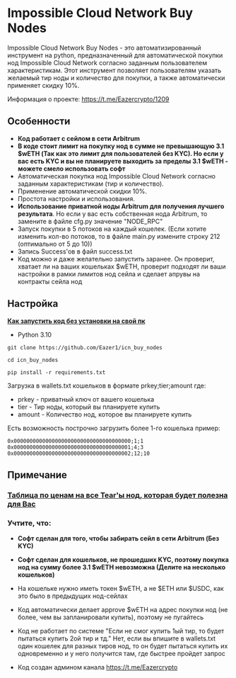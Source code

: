 # Impossible Cloud Network Buy Nodes

Impossible Cloud Network Buy Nodes - это автоматизированный инструмент на python, предназначенный для автоматической покупки нод Impossible Cloud Network согласно заданным пользователем характеристикам. Этот инструмент позволяет пользователям указать желаемый тир ноды и количество для покупки, а также автоматически применяет скидку 10%.

Информация о проекте: https://t.me/Eazercrypto/1209


## Особенности
- **Код работает с сейлом в сети Arbitrum**
- **В коде стоит лимит на покупку нод в сумме не превышающую 3.1 $wETH (Так как это лимит для пользователей без KYC). Но если у вас есть KYC и вы не планируете выходить за пределы 3.1 $wETH - можете смело использовать софт**
- Автоматическая покупка нод Impossible Cloud Network согласно заданным характеристикам (тир и количество).
- Применение автоматической скидки 10%.
- Простота настройки и использования.
- **Использование приватной ноды Arbitrum для получения лучшего результата**. Но если у вас есть собственная нода Arbitrum, то замените в файле cfg.py значение "NODE_RPC"
- Запуск покупки в 5 потоков на каждый кошелек. (Если хотите изменить кол-во потоков, то в файле main.py измените строку 212 (оптимально от 5 до 10)) 
- Запись Success'ов в файл success.txt
- Код можно и даже желательно запустить заранее. Он проверит, хватает ли на ваших кошельках $wETH, проверит подходят ли ваши настройки в рамки лимитов нод сейла и сделает апрувы на контракты сейла нод

## Настройка
[**Как запустить код без установки на свой пк**](https://teletype.in/@eazer/how_to_start_code_in_chrome)

- Python 3.10

```
git clone https://github.com/Eazer1/icn_buy_nodes
```
```
cd icn_buy_nodes
```
```
pip install -r requirements.txt
```

Загрузка в wallets.txt кошельков в формате prkey;tier;amount где:
- prkey - приватный ключ от вашего кошелька
- tier - Тир ноды, который вы планируете купить
- amount -  Количество нод, которое вы планируете купить

Есть возможность построчно загрузить более 1-го кошелька
пример:
```
0x0000000000000000000000000000000000000;1;1
0x0000000000000000000000000000000000001;4;3
0x0000000000000000000000000000000000002;12;10
```

## Примечание

### [Таблица по ценам на все Tear'ы нод, которая будет полезна для Вас](https://docs.google.com/spreadsheets/d/1he4gfLYxFaVP3dpY4icXdJAq_iQ6Ro2tSx3jUtGTseA/edit?usp=sharing)

### Учтите, что:

- **Софт сделан для того, чтобы забирать сейл в сети Arbitrum (Без KYC)**
- **Софт сделан для кошельков, не прошедших KYC, поэтому покупка нод на сумму более 3.1 $wETH невозможна (Делите на несколько кошельков)**
- На кошельке нужно иметь токен $wETH, а не $ETH или $USDC, как это было в предыдущих нод-сейлах
- Код автоматически делает approve $wETH на адрес покупки нод (не более, чем вы запланировали купить), поэтому не пугайтесь
- Код не работает по системе "Если не смог купить 1ый тир, то будет пытаться купить 2ой тир и тд." Нет, если вы впишите в wallets.txt один кошелек для разных тиров нод, то он будет пытаться купить их одновременно и у него получится там, где быстрее пройдет запрос

- Код создан админом канала https://t.me/Eazercrypto

